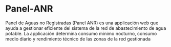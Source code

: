 # Panel-ANR

Panel  de Aguas no Registradas (Panel ANR) es una applicación web que ayuda a gestionar eficiente del sistema de la red de abastecimiento de agua potable.  La applicación determina consumo minimo nocturno, consumo medio diario y rendimiento técnico de las zonas de la red gestionada
